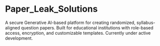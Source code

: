 # Paper_Leak_Solutions
A secure Generative AI-based platform for creating randomized, syllabus-aligned question papers. Built for educational institutions with role-based access, encryption, and customizable templates. Currently under active development.
